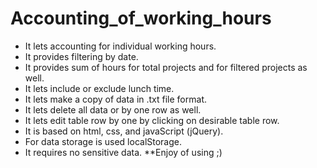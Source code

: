 # Accounting_of_working_hours
* It lets accounting for individual working hours.
* It provides filtering by date.
* It provides sum of hours for total projects and for filtered projects as well.
* It lets include or exclude lunch time.
* It lets make a copy of data in .txt file format.
* It lets delete all data or by one row as well.
* It lets edit table row by one by clicking on desirable table row.
* It is based on html, css, and javaScript (jQuery). 
* For data storage is used localStorage. 
* It requires no sensitive data.
**Enjoy of using ;)
